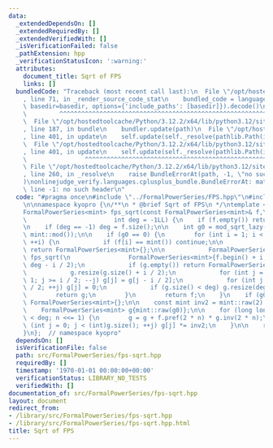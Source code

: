 ```yaml
---
data:
  _extendedDependsOn: []
  _extendedRequiredBy: []
  _extendedVerifiedWith: []
  _isVerificationFailed: false
  _pathExtension: hpp
  _verificationStatusIcon: ':warning:'
  attributes:
    document_title: Sqrt of FPS
    links: []
  bundledCode: "Traceback (most recent call last):\n  File \"/opt/hostedtoolcache/Python/3.12.2/x64/lib/python3.12/site-packages/onlinejudge_verify/documentation/build.py\"\
    , line 71, in _render_source_code_stat\n    bundled_code = language.bundle(stat.path,\
    \ basedir=basedir, options={'include_paths': [basedir]}).decode()\n          \
    \         ^^^^^^^^^^^^^^^^^^^^^^^^^^^^^^^^^^^^^^^^^^^^^^^^^^^^^^^^^^^^^^^^^^^^^^^^^^^^^^^^^\n\
    \  File \"/opt/hostedtoolcache/Python/3.12.2/x64/lib/python3.12/site-packages/onlinejudge_verify/languages/cplusplus.py\"\
    , line 187, in bundle\n    bundler.update(path)\n  File \"/opt/hostedtoolcache/Python/3.12.2/x64/lib/python3.12/site-packages/onlinejudge_verify/languages/cplusplus_bundle.py\"\
    , line 401, in update\n    self.update(self._resolve(pathlib.Path(included), included_from=path))\n\
    \  File \"/opt/hostedtoolcache/Python/3.12.2/x64/lib/python3.12/site-packages/onlinejudge_verify/languages/cplusplus_bundle.py\"\
    , line 401, in update\n    self.update(self._resolve(pathlib.Path(included), included_from=path))\n\
    \                ^^^^^^^^^^^^^^^^^^^^^^^^^^^^^^^^^^^^^^^^^^^^^^^^^^^^^^^^^\n \
    \ File \"/opt/hostedtoolcache/Python/3.12.2/x64/lib/python3.12/site-packages/onlinejudge_verify/languages/cplusplus_bundle.py\"\
    , line 260, in _resolve\n    raise BundleErrorAt(path, -1, \"no such header\"\
    )\nonlinejudge_verify.languages.cplusplus_bundle.BundleErrorAt: math/mod_log.hpp:\
    \ line -1: no such header\n"
  code: "#pragma once\n#include \"../FormalPowerSeries/FPS.hpp\"\n#include \"../math/mod_sqrt.hpp\"\
    \n\nnamespace kyopro {\n/**\n * @brief Sqrt of FPS\n */\ntemplate <typename mint>\n\
    FormalPowerSeries<mint> fps_sqrt(const FormalPowerSeries<mint>& f,\n         \
    \                        int deg = -1LL) {\n    if (f.empty()) return FormalPowerSeries<mint>{};\n\
    \n    if (deg == -1) deg = f.size();\n\n    int g0 = mod_sqrt_lazy(f[0].val(),\
    \ mint::mod());\n\n    if (g0 == 0) {\n        for (int i = 1; i < (int)f.size();\
    \ ++i) {\n            if (f[i] == mint()) continue;\n\n            if (i & 1)\
    \ return FormalPowerSeries<mint>{};\n\n            FormalPowerSeries<mint> g =\
    \ fps_sqrt(\n                FormalPowerSeries<mint>{f.begin() + i, f.end()},\
    \ deg - i / 2);\n            if (g.empty()) return FormalPowerSeries<mint>{};\n\
    \            g.resize(g.size() + i / 2);\n            for (int j = g.size() -\
    \ 1; j >= i / 2; --j) g[j] = g[j - i / 2];\n            for (int j = 0; j < i\
    \ / 2; ++j) g[j] = 0;\n            if (g.size() < deg) g.resize(deg);\n\n    \
    \        return g;\n        }\n        return f;\n    }\n    if (g0 == -1) return\
    \ FormalPowerSeries<mint>{};\n\n    const mint inv2 = mint::raw(2).inv();\n\n\
    \    FormalPowerSeries<mint> g{mint::raw(g0)};\n\n    for (long long n = 1; n\
    \ < deg; n <<= 1) {\n        g = g + f.pref(2 * n) * g.inv(2 * n);\n        for\
    \ (int j = 0; j < (int)g.size(); ++j) g[j] *= inv2;\n    }\n\n    return g.pref(deg);\n\
    }\n};  // namespace kyopro"
  dependsOn: []
  isVerificationFile: false
  path: src/FormalPowerSeries/fps-sqrt.hpp
  requiredBy: []
  timestamp: '1970-01-01 00:00:00+00:00'
  verificationStatus: LIBRARY_NO_TESTS
  verifiedWith: []
documentation_of: src/FormalPowerSeries/fps-sqrt.hpp
layout: document
redirect_from:
- /library/src/FormalPowerSeries/fps-sqrt.hpp
- /library/src/FormalPowerSeries/fps-sqrt.hpp.html
title: Sqrt of FPS
---
```

